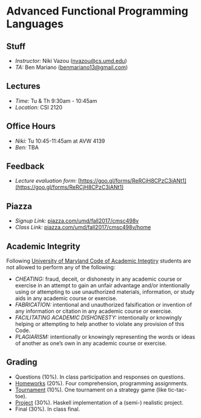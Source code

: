 Advanced Functional Programming Languages 
====================================================

Stuff
-----

- *Instructor:* Niki Vazou (nvazou@cs.umd.edu)
- *TA:* Ben Mariano (benmariano13@gmail.com)

Lectures
----------
- *Time:* Tu & Th 9:30am - 10:45am
- *Location:* CSI 2120

Office Hours
-------------
- *Niki:* Tu 10:45-11:45am at AVW 4139
- *Ben:* TBA

Feedback 
---------
- *Lecture evaluation form:* [https://goo.gl/forms/ReRCjH8CPzC3iANt1](https://goo.gl/forms/ReRCjH8CPzC3iANt1)

Piazza
------
- *Signup Link:* [piazza.com/umd/fall2017/cmsc498v](https://piazza.com/umd/fall2017/cmsc498v)
- *Class Link:* [piazza.com/umd/fall2017/cmsc498v/home](https://piazza.com/umd/fall2017/cmsc498v/home)

Academic Integrity
-----------
Following [University of Maryland Code of Academic Integtiry](https://www.president.umd.edu/sites/president.umd.edu/files/documents/policies/III-100A.pdf)
students are not allowed to perform any of the following:

- *CHEATING:* fraud, deceit, or dishonesty in any academic course or exercise in
an attempt to gain an unfair advantage and/or intentionally using or attempting to
use unauthorized materials, information, or study aids in any academic course or
exercise.
- *FABRICATION:* intentional and unauthorized falsification or invention of any
information or citation in any academic course or exercise.
- *FACILITATING ACADEMIC DISHONESTY:* intentionally or knowingly
helping or attempting to help another to violate any provision of this Code.
- *PLAGIARISM:* intentionally or knowingly representing the words or ideas of
another as one’s own in any academic course or exercise.


Grading
-------

- Questions (10%). In class participation and responses on questions.
- [Homeworks](/homeworks.html) (20%). Four comprehension, programming assignments. 
- [Tournament](/schedule.html) (10%). One tournament on a strategy game (like tic-tac-toe).
- [Project](/project.html) (30%).  Haskell implementation of a (semi-) realistic project. 
- Final (30%). In class final. 
